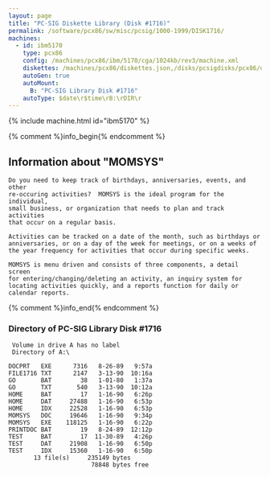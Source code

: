 ```yaml
---
layout: page
title: "PC-SIG Diskette Library (Disk #1716)"
permalink: /software/pcx86/sw/misc/pcsig/1000-1999/DISK1716/
machines:
  - id: ibm5170
    type: pcx86
    config: /machines/pcx86/ibm/5170/cga/1024kb/rev3/machine.xml
    diskettes: /machines/pcx86/diskettes.json,/disks/pcsigdisks/pcx86/diskettes.json
    autoGen: true
    autoMount:
      B: "PC-SIG Library Disk #1716"
    autoType: $date\r$time\rB:\rDIR\r
---
```


{% include machine.html id="ibm5170" %}

{% comment %}info_begin{% endcomment %}

## Information about "MOMSYS"

    Do you need to keep track of birthdays, anniversaries, events, and other
    re-occuring activities?  MOMSYS is the ideal program for the individual,
    small business, or organization that needs to plan and track activities
    that occur on a regular basis.
    
    Activities can be tracked on a date of the month, such as birthdays or
    anniversaries, or on a day of the week for meetings, or on a weeks of
    the year frequency for activities that occur during specific weeks.
    
    MOMSYS is menu driven and consists of three components, a detail screen
    for entering/changing/deleting an activity, an inquiry system for
    locating activities quickly, and a reports function for daily or
    calendar reports.
{% comment %}info_end{% endcomment %}


### Directory of PC-SIG Library Disk #1716

     Volume in drive A has no label
     Directory of A:\

    DOCPRT   EXE      7316   8-26-89   9:57a
    FILE1716 TXT      2147   3-13-90  10:16a
    GO       BAT        38   1-01-80   1:37a
    GO       TXT       540   3-13-90  10:12a
    HOME     BAT        17   1-16-90   6:26p
    HOME     DAT     27488   1-16-90   6:53p
    HOME     IDX     22528   1-16-90   6:53p
    MOMSYS   DOC     19646   1-16-90   9:34p
    MOMSYS   EXE    118125   1-16-90   6:22p
    PRINTDOC BAT        19   8-24-89  12:12p
    TEST     BAT        17  11-30-89   4:26p
    TEST     DAT     21908   1-16-90   6:50p
    TEST     IDX     15360   1-16-90   6:50p
           13 file(s)     235149 bytes
                           78848 bytes free
